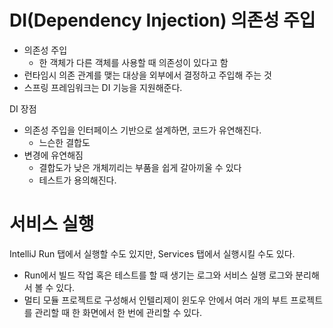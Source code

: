 # DI(Dependency Injection) 의존성 주입

- 의존성 주입 
	- 한 객체가 다른 객체를 사용할 때 의존성이 있다고 함
- 런타임시 의존 관계를 맺는 대상을 외부에서 결정하고 주입해 주는 것
- 스프링 프레임워크는 DI 기능을 지원해준다. 

DI 장점
- 의존성 주입을 인터페이스 기반으로 설계하면, 코드가 유연해진다. 
	- 느슨한 결합도
- 변경에 유연해짐
	- 결합도가 낮은 개체끼리는 부품을 쉽게 갈아끼울 수 있다
	- 테스트가 용의해진다. 



# 서비스 실행 

IntelliJ Run 탭에서 실행할 수도 있지만, Services 탭에서 실행시킬 수도 있다.

- Run에서 빌드 작업 혹은 테스트를 할 때 생기는 로그와 서비스 실행 로그와 분리해서 볼 수 있다. 
- 멀티 모듈 프로젝트로 구성해서 인텔리제이 윈도우 안에서 여러 개의 부트 프로젝트를 관리할 때 한 화면에서 한 번에 관리할 수 있다. 

